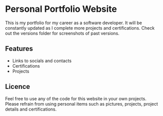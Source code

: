 # Personal Portfolio Website

This is my portfolio for my career as a software developer. It will be constantly updated as I complete more projects and certifications. Check out the versions folder for screenshots of past versions.

## Features

- Links to socials and contacts
- Certifications
- Projects

## Licence

Feel free to use any of the code for this website in your own projects. Please refrain from using personal items such as pictures, projects, project details and certifications.
